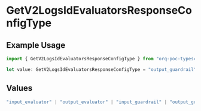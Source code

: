 # GetV2LogsIdEvaluatorsResponseConfigType

## Example Usage

```typescript
import { GetV2LogsIdEvaluatorsResponseConfigType } from "orq-poc-typescript-multi-env-version/models/operations";

let value: GetV2LogsIdEvaluatorsResponseConfigType = "output_guardrail";
```

## Values

```typescript
"input_evaluator" | "output_evaluator" | "input_guardrail" | "output_guardrail"
```